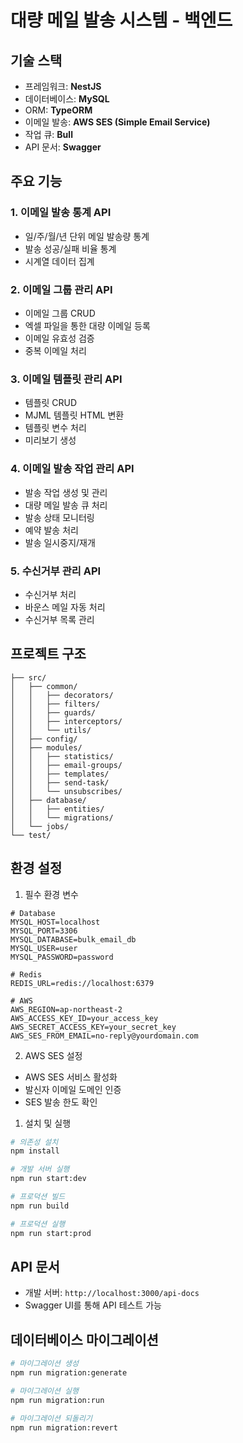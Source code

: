 # 대량 메일 발송 시스템 - 백엔드

## 기술 스택

- 프레임워크: **NestJS**
- 데이터베이스: **MySQL**
- ORM: **TypeORM**
- 이메일 발송: **AWS SES (Simple Email Service)**
- 작업 큐: **Bull**
- API 문서: **Swagger**

## 주요 기능

### 1. 이메일 발송 통계 API

- 일/주/월/년 단위 메일 발송량 통계
- 발송 성공/실패 비율 통계
- 시계열 데이터 집계

### 2. 이메일 그룹 관리 API

- 이메일 그룹 CRUD
- 엑셀 파일을 통한 대량 이메일 등록
- 이메일 유효성 검증
- 중복 이메일 처리

### 3. 이메일 템플릿 관리 API

- 템플릿 CRUD
- MJML 템플릿 HTML 변환
- 템플릿 변수 처리
- 미리보기 생성

### 4. 이메일 발송 작업 관리 API

- 발송 작업 생성 및 관리
- 대량 메일 발송 큐 처리
- 발송 상태 모니터링
- 예약 발송 처리
- 발송 일시중지/재개

### 5. 수신거부 관리 API

- 수신거부 처리
- 바운스 메일 자동 처리
- 수신거부 목록 관리

## 프로젝트 구조

```backend/
├── src/
│   ├── common/
│   │   ├── decorators/
│   │   ├── filters/
│   │   ├── guards/
│   │   ├── interceptors/
│   │   └── utils/
│   ├── config/
│   ├── modules/
│   │   ├── statistics/
│   │   ├── email-groups/
│   │   ├── templates/
│   │   ├── send-task/
│   │   └── unsubscribes/
│   ├── database/
│   │   ├── entities/
│   │   └── migrations/
│   └── jobs/
└── test/
```

## 환경 설정

1. 필수 환경 변수

```env
# Database
MYSQL_HOST=localhost
MYSQL_PORT=3306
MYSQL_DATABASE=bulk_email_db
MYSQL_USER=user
MYSQL_PASSWORD=password

# Redis
REDIS_URL=redis://localhost:6379

# AWS
AWS_REGION=ap-northeast-2
AWS_ACCESS_KEY_ID=your_access_key
AWS_SECRET_ACCESS_KEY=your_secret_key
AWS_SES_FROM_EMAIL=no-reply@yourdomain.com
```

2. AWS SES 설정

- AWS SES 서비스 활성화
- 발신자 이메일 도메인 인증
- SES 발송 한도 확인

1. 설치 및 실행

```bash
# 의존성 설치
npm install

# 개발 서버 실행
npm run start:dev

# 프로덕션 빌드
npm run build

# 프로덕션 실행
npm run start:prod
```

## API 문서

- 개발 서버: `http://localhost:3000/api-docs`
- Swagger UI를 통해 API 테스트 가능

## 데이터베이스 마이그레이션

```bash
# 마이그레이션 생성
npm run migration:generate

# 마이그레이션 실행
npm run migration:run

# 마이그레이션 되돌리기
npm run migration:revert
```
